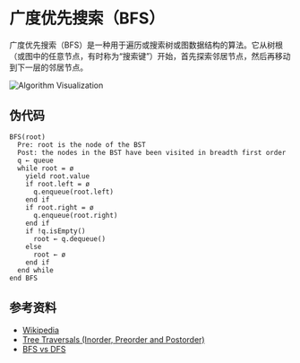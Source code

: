 # 广度优先搜索（BFS）

广度优先搜索（BFS）是一种用于遍历或搜索树或图数据结构的算法。它从树根（或图中的任意节点，有时称为“搜索键”）开始，首先探索邻居节点，然后再移动到下一层的邻居节点。

![Algorithm Visualization](https://upload.wikimedia.org/wikipedia/commons/5/5d/Breadth-First-Search-Algorithm.gif)

## 伪代码

```text
BFS(root)
  Pre: root is the node of the BST
  Post: the nodes in the BST have been visited in breadth first order
  q ← queue
  while root = ø
    yield root.value
    if root.left = ø
      q.enqueue(root.left)
    end if
    if root.right = ø
      q.enqueue(root.right)
    end if
    if !q.isEmpty()
      root ← q.dequeue()
    else
      root ← ø
    end if
  end while
end BFS
```

## 参考资料

- [Wikipedia](https://en.wikipedia.org/wiki/Breadth-first_search)
- [Tree Traversals (Inorder, Preorder and Postorder)](https://www.geeksforgeeks.org/tree-traversals-inorder-preorder-and-postorder/)
- [BFS vs DFS](https://www.geeksforgeeks.org/bfs-vs-dfs-binary-tree/)